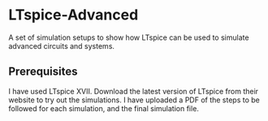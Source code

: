 # LTspice-Advanced
A set of simulation setups to show how LTspice can be used to simulate advanced circuits and systems.

## Prerequisites
I have used LTspice XVII. Download the latest version of LTspice from their website to try out the simulations. I have uploaded a PDF of the steps to be followed for each simulation, and the final simulation file. 
